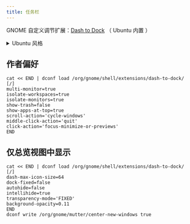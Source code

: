 ```yaml
---
title: 任务栏
---
```


GNOME 自定义调节扩展：[Dash to Dock](https://extensions.gnome.org/extension/307/dash-to-dock/)
（ Ubuntu 内置 ）

 <details className="let-details-to-gray">
  <summary>Ubuntu 风格</summary>

```shell
cat << END | dconf load /org/gnome/shell/extensions/dash-to-dock/
[/]
dock-position='LEFT'
dock-fixed=true
intellihide-mode='ALL_WINDOWS'
intellihide=true
icon-size-fixed=true
custom-theme-shrink=true
running-indicator-style='DOTS'
extend-height=true
scroll-action='switch-workspace'
click-action='focus-or-previews'
shift-click-action='launch'
middle-click-action='launch'
shift-middle-click-action='minimize'
END
```

</details>

## 作者偏好

```shell
cat << END | dconf load /org/gnome/shell/extensions/dash-to-dock/
[/]
multi-monitor=true
isolate-workspaces=true
isolate-monitors=true
show-trash=false
show-apps-at-top=true
scroll-action='cycle-windows'
middle-click-action='quit'
click-action='focus-minimize-or-previews'
END
```

## 仅总览视图中显示

```shell
cat << END | dconf load /org/gnome/shell/extensions/dash-to-dock/
[/]
dash-max-icon-size=64
dock-fixed=false
autohide=false
intellihide=true
transparency-mode='FIXED'
background-opacity=0.11
END
dconf write /org/gnome/mutter/center-new-windows true
```
